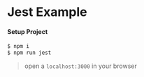 # Jest Example

#### Setup Project

```bash
$ npm i
$ npm run jest
```
> open a `localhost:3000` in your browser 
